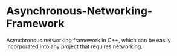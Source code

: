 # Asynchronous-Networking-Framework
Asynchronous networking framework in C++, which can be easily incorporated into any project that requires networking.
